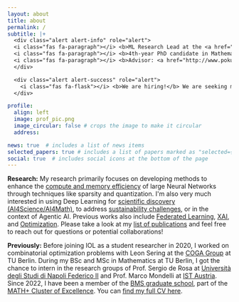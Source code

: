 ```yaml
---
layout: about
title: about
permalink: /
subtitle: |+
  <div class="alert alert-info" role="alert">
  <i class="fas fa-paragraph"></i> <b>ML Research Lead at the <a href="https://iol.zib.de/">IOL Lab</a> of <a href="https://www.zib.de/">Zuse Institute Berlin</a></b><br>
  <i class="fas fa-paragraph"></i> <b>4th-year PhD candidate in Mathematics at <a href="https://www.tu.berlin/en/math">TU Berlin</a></b><br>  
  <i class="fas fa-paragraph"></i> <b>Advisor: <a href="http://www.pokutta.com/">Prof. Dr. Sebastian Pokutta</a></b>
  </div>

  <div class="alert alert-success" role="alert">
    <i class="fas fa-flask"></i> <b>We are hiring!</b> We are seeking motivated PhD students to work on Deep Learning. Reach out or directly apply <a href="http://iol.zib.de/openings" class="alert-link">here</a>!
  </div>

profile:
  align: left
  image: prof_pic.png
  image_circular: false # crops the image to make it circular
  address: 

news: true  # includes a list of news items
selected_papers: true # includes a list of papers marked as "selected={true}"
social: true  # includes social icons at the bottom of the page
---
```



**Research:** My research primarily focuses on developing methods to enhance the <a href="/#efficiency" class="tag-link">compute and memory efficiency</a> of large Neural Networks through techniques like sparsity and quantization. I'm also very much interested in using Deep Learning for <a href="/#ai4science" class="tag-link">scientific discovery (AI4Science/AI4Math)</a>, to address <a href="/#sustainability" class="tag-link">sustainability challenges</a>, or in the context of Agentic AI. Previous works also include <a href="/#federated-learning" class="tag-link">Federated Learning</a>, <a href="/#interpretability" class="tag-link">XAI</a>, and <a href="/#optimization" class="tag-link">Optimization</a>. Please take a look at my <a href="/#all" class="tag-link">list of publications</a> and feel free to reach out for questions or potential collaborations!


**Previously:** Before joining IOL as a student researcher in 2020, I worked on combinatorial optimization problems with Leon Sering at the [COGA Group](https://www3.math.tu-berlin.de/coga/) at TU Berlin. During my BSc and MSc in Mathematics at TU Berlin, I got the chance to intern in the research groups of Prof. Sergio de Rosa at [Università degli Studi di Napoli Federico II](https://www.pastalab.unina.it/) and Prof. Marco Mondelli at [IST Austria](https://ist.ac.at/en/research/mondelli-group/). Since 2022, I have been a member of the [BMS graduate school](https://www.math-berlin.de), part of the [MATH+ Cluster of Excellence](https://mathplus.de/). You can [find my full CV here](/cv).
